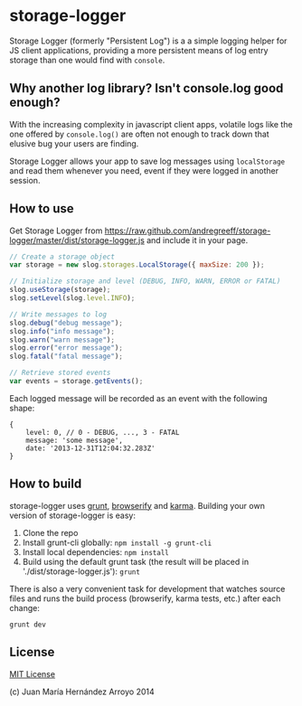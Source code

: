 # storage-logger

Storage Logger (formerly "Persistent Log") is a a simple logging helper for JS client applications, providing a more persistent means of log entry storage than one would find with `console`.

## Why another log library? Isn't console.log good enough?

With the increasing complexity in javascript client apps, volatile logs like the one offered by `console.log()` are often not enough to track down that elusive bug your users are finding.

Storage Logger allows your app to save log messages using `localStorage` and read them whenever you need, event if they were logged in another session.

## How to use

Get Storage Logger from https://raw.github.com/andregreeff/storage-logger/master/dist/storage-logger.js and include it in your page.

```Javascript
// Create a storage object
var storage = new slog.storages.LocalStorage({ maxSize: 200 });

// Initialize storage and level (DEBUG, INFO, WARN, ERROR or FATAL)
slog.useStorage(storage);
slog.setLevel(slog.level.INFO);

// Write messages to log
slog.debug("debug message");
slog.info("info message");
slog.warn("warn message");
slog.error("error message");
slog.fatal("fatal message");

// Retrieve stored events
var events = storage.getEvents();
```

Each logged message will be recorded as an event with the following shape:

```
{
	level: 0, // 0 - DEBUG, ..., 3 - FATAL
	message: 'some message',
	date: '2013-12-31T12:04:32.283Z'
}
```

## How to build

storage-logger uses [grunt](http://gruntjs.com/), [browserify](http://browserify.org/) and [karma](http://karma-runner.github.io/0.10/index.html). Building your own version of storage-logger is easy:

1. Clone the repo
2. Install grunt-cli globally: `npm install -g grunt-cli`
3. Install local dependencies: `npm install`
4. Build using the default grunt task (the result will be placed in './dist/storage-logger.js'): `grunt`

There is also a very convenient task for development that watches source files and runs the build process (browserify, karma tests, etc.) after each change:

`grunt dev`

## License

[MIT License](http://opensource.org/licenses/MIT)

(c) Juan María Hernández Arroyo 2014
